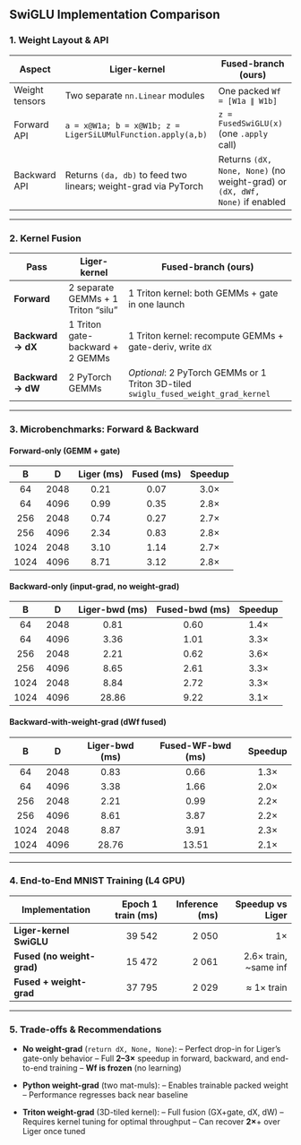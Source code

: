 ## SwiGLU Implementation Comparison

### 1. Weight Layout & API

| Aspect         | Liger-kernel                                                    | Fused-branch (ours)                                                         |
| -------------- | --------------------------------------------------------------- | --------------------------------------------------------------------------- |
| Weight tensors | Two separate `nn.Linear` modules                                | One packed `Wf = [W1a ∥ W1b]`                                               |
| Forward API    | `a = x@W1a; b = x@W1b; z = LigerSiLUMulFunction.apply(a,b)`     | `z = FusedSwiGLU(x)` (one `.apply` call)                                    |
| Backward API   | Returns `(da, db)` to feed two linears; weight-grad via PyTorch | Returns `(dX, None, None)` (no weight-grad) or `(dX, dWf, None)` if enabled |

---

### 2. Kernel Fusion

| Pass              | Liger-kernel                       | Fused-branch (ours)                                                                |
| ----------------- | ---------------------------------- | ---------------------------------------------------------------------------------- |
| **Forward**       | 2 separate GEMMs + 1 Triton “silu” | 1 Triton kernel: both GEMMs + gate in one launch                                   |
| **Backward → dX** | 1 Triton gate-backward + 2 GEMMs   | 1 Triton kernel: recompute GEMMs + gate-deriv, write `dX`                          |
| **Backward → dW** | 2 PyTorch GEMMs                    | *Optional*: 2 PyTorch GEMMs or 1 Triton 3D-tiled `swiglu_fused_weight_grad_kernel` |

---

### 3. Microbenchmarks: Forward & Backward

#### Forward-only (GEMM + gate)

|   B  |   D  | Liger (ms) | Fused (ms) | Speedup |
| :--: | :--: | :--------: | :--------: | :-----: |
|  64  | 2048 |    0.21    |    0.07    |   3.0×  |
|  64  | 4096 |    0.99    |    0.35    |   2.8×  |
|  256 | 2048 |    0.74    |    0.27    |   2.7×  |
|  256 | 4096 |    2.34    |    0.83    |   2.8×  |
| 1024 | 2048 |    3.10    |    1.14    |   2.7×  |
| 1024 | 4096 |    8.71    |    3.12    |   2.8×  |

#### Backward-only (input-grad, no weight-grad)

|   B  |   D  | Liger-bwd (ms) | Fused-bwd (ms) | Speedup |
| :--: | :--: | :------------: | :------------: | :-----: |
|  64  | 2048 |      0.81      |      0.60      |   1.4×  |
|  64  | 4096 |      3.36      |      1.01      |   3.3×  |
|  256 | 2048 |      2.21      |      0.62      |   3.6×  |
|  256 | 4096 |      8.65      |      2.61      |   3.3×  |
| 1024 | 2048 |      8.84      |      2.72      |   3.3×  |
| 1024 | 4096 |      28.86     |      9.22      |   3.1×  |

#### Backward-with-weight-grad (dWf fused)

|   B  |   D  | Liger-bwd (ms) | Fused-WF-bwd (ms) | Speedup |
| :--: | :--: | :------------: | :---------------: | :-----: |
|  64  | 2048 |      0.83      |        0.66       |   1.3×  |
|  64  | 4096 |      3.38      |        1.66       |   2.0×  |
|  256 | 2048 |      2.21      |        0.99       |   2.2×  |
|  256 | 4096 |      8.61      |        3.87       |   2.2×  |
| 1024 | 2048 |      8.87      |        3.91       |   2.3×  |
| 1024 | 4096 |      28.76     |       13.51       |   2.1×  |

---

### 4. End-to-End MNIST Training (L4 GPU)

| Implementation             | Epoch 1 train (ms) | Inference (ms) |       Speedup vs Liger |
| -------------------------- | -----------------: | -------------: | ---------------------: |
| **Liger-kernel SwiGLU**    |             39 542 |          2 050 |                     1× |
| **Fused (no weight-grad)** |             15 472 |          2 061 | 2.6× train, \~same inf |
| **Fused + weight-grad**    |             37 795 |          2 029 |             ≈ 1× train |

---

### 5. Trade-offs & Recommendations

* **No weight-grad** (`return dX, None, None`):
  – Perfect drop-in for Liger’s gate-only behavior
  – Full **2–3×** speedup in forward, backward, and end-to-end training
  – **Wf is frozen** (no learning)

* **Python weight-grad** (two mat-muls):
  – Enables trainable packed weight
  – Performance regresses back near baseline

* **Triton weight-grad** (3D-tiled kernel):
  – Full fusion (GX+gate, dX, dW)
  – Requires kernel tuning for optimal throughput
  – Can recover **2×**+ over Liger once tuned